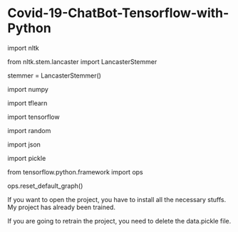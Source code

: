 # Covid-19-ChatBot-Tensorflow-with-Python

import nltk

from nltk.stem.lancaster import LancasterStemmer

stemmer = LancasterStemmer()

import numpy

import tflearn

import tensorflow

import random

import json

import pickle

from tensorflow.python.framework import ops

ops.reset_default_graph()


If you want to open the project, you have to install all the necessary stuffs. My project has already been trained.

If you are going to retrain the project, you need to delete the data.pickle file.
